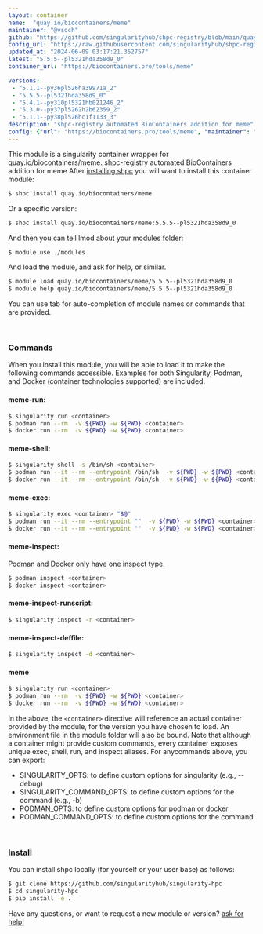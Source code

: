 ```yaml
---
layout: container
name:  "quay.io/biocontainers/meme"
maintainer: "@vsoch"
github: "https://github.com/singularityhub/shpc-registry/blob/main/quay.io/biocontainers/meme/container.yaml"
config_url: "https://raw.githubusercontent.com/singularityhub/shpc-registry/main/quay.io/biocontainers/meme/container.yaml"
updated_at: "2024-06-09 03:17:21.352757"
latest: "5.5.5--pl5321hda358d9_0"
container_url: "https://biocontainers.pro/tools/meme"

versions:
 - "5.1.1--py36pl526ha39971a_2"
 - "5.5.5--pl5321hda358d9_0"
 - "5.4.1--py310pl5321hb021246_2"
 - "5.3.0--py37pl5262h2b62359_2"
 - "5.1.1--py38pl526hc1f1133_3"
description: "shpc-registry automated BioContainers addition for meme"
config: {"url": "https://biocontainers.pro/tools/meme", "maintainer": "@vsoch", "description": "shpc-registry automated BioContainers addition for meme", "latest": {"5.5.5--pl5321hda358d9_0": "sha256:5a7a2c7ba931e310f132c7d94aa7505fa0ad717d159011d49881c72fd1ec3c2a"}, "tags": {"5.1.1--py36pl526ha39971a_2": "sha256:e3e0b38a966ff909ceb573fa9072399c27eed5266f2a02ca9875a6f04461b1a4", "5.5.5--pl5321hda358d9_0": "sha256:5a7a2c7ba931e310f132c7d94aa7505fa0ad717d159011d49881c72fd1ec3c2a", "5.4.1--py310pl5321hb021246_2": "sha256:a6183efb91c299ca6c5ae59a7ac202c18b7d1c6ee4ac1c4d7fd497fd43665f4b", "5.3.0--py37pl5262h2b62359_2": "sha256:9a3aca0b5701137e40e0bf8345a608a0611e31d1f87dd2d2db059d1be8690424", "5.1.1--py38pl526hc1f1133_3": "sha256:fe700133e60700fef230f1dc661f079b968f9179b193b4602bfba185dd31c4b0"}, "docker": "quay.io/biocontainers/meme"}
---
```


This module is a singularity container wrapper for quay.io/biocontainers/meme.
shpc-registry automated BioContainers addition for meme
After [installing shpc](#install) you will want to install this container module:


```bash
$ shpc install quay.io/biocontainers/meme
```

Or a specific version:

```bash
$ shpc install quay.io/biocontainers/meme:5.5.5--pl5321hda358d9_0
```

And then you can tell lmod about your modules folder:

```bash
$ module use ./modules
```

And load the module, and ask for help, or similar.

```bash
$ module load quay.io/biocontainers/meme/5.5.5--pl5321hda358d9_0
$ module help quay.io/biocontainers/meme/5.5.5--pl5321hda358d9_0
```

You can use tab for auto-completion of module names or commands that are provided.

<br>

### Commands

When you install this module, you will be able to load it to make the following commands accessible.
Examples for both Singularity, Podman, and Docker (container technologies supported) are included.

#### meme-run:

```bash
$ singularity run <container>
$ podman run --rm  -v ${PWD} -w ${PWD} <container>
$ docker run --rm  -v ${PWD} -w ${PWD} <container>
```

#### meme-shell:

```bash
$ singularity shell -s /bin/sh <container>
$ podman run --it --rm --entrypoint /bin/sh  -v ${PWD} -w ${PWD} <container>
$ docker run --it --rm --entrypoint /bin/sh  -v ${PWD} -w ${PWD} <container>
```

#### meme-exec:

```bash
$ singularity exec <container> "$@"
$ podman run --it --rm --entrypoint ""  -v ${PWD} -w ${PWD} <container> "$@"
$ docker run --it --rm --entrypoint ""  -v ${PWD} -w ${PWD} <container> "$@"
```

#### meme-inspect:

Podman and Docker only have one inspect type.

```bash
$ podman inspect <container>
$ docker inspect <container>
```

#### meme-inspect-runscript:

```bash
$ singularity inspect -r <container>
```

#### meme-inspect-deffile:

```bash
$ singularity inspect -d <container>
```



#### meme

```bash
$ singularity run <container>
$ podman run --rm  -v ${PWD} -w ${PWD} <container>
$ docker run --rm  -v ${PWD} -w ${PWD} <container>
```


In the above, the `<container>` directive will reference an actual container provided
by the module, for the version you have chosen to load. An environment file in the
module folder will also be bound. Note that although a container
might provide custom commands, every container exposes unique exec, shell, run, and
inspect aliases. For anycommands above, you can export:

 - SINGULARITY_OPTS: to define custom options for singularity (e.g., --debug)
 - SINGULARITY_COMMAND_OPTS: to define custom options for the command (e.g., -b)
 - PODMAN_OPTS: to define custom options for podman or docker
 - PODMAN_COMMAND_OPTS: to define custom options for the command

<br>

### Install

You can install shpc locally (for yourself or your user base) as follows:

```bash
$ git clone https://github.com/singularityhub/singularity-hpc
$ cd singularity-hpc
$ pip install -e .
```

Have any questions, or want to request a new module or version? [ask for help!](https://github.com/singularityhub/singularity-hpc/issues)